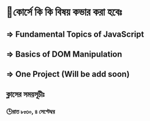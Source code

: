 # 📝কোর্সে কি কি বিষয় কভার করা হবেঃ

## => Fundamental Topics of JavaScript

## => Basics of DOM Manipulation

## => One Project (Will be add soon)

## ক্লাসের সময়সূচীঃ

### 🕒রাত ৮ঃ৩০, ৪ সেপ্টেম্বর
